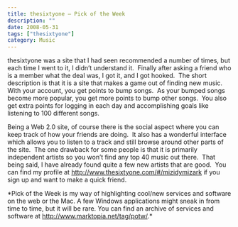 ```yaml
---
title: thesixtyone – Pick of the Week
description: ""
date: 2008-05-31
tags: ["thesixtyone"]
category: Music
---
```



<p>thesixtyone was a site that I had seen recommended a number of times, but each time I went to it, I didn’t understand it.&nbsp; Finally after asking a friend who is a member what the deal was, I got it, and I got hooked.&nbsp; The short description is that it is a site that makes a game out of finding new music.&nbsp; With your account, you get points to bump songs.&nbsp; As your bumped songs become more popular, you get more points to bump other songs.&nbsp; You also get extra points for logging in each day and accomplishing goals like listening to 100 different songs.</p>

<p>Being a Web 2.0 site, of course there is the social aspect where you can keep track of how your friends are doing.&nbsp; It also has a wonderful interface which allows you to listen to a track and still browse around other parts of the site.&nbsp; The one drawback for some people is that it is primarily independent artists so you won’t find any top 40 music out there.&nbsp; That being said, I have already found quite a few new artists that are good.&nbsp; You can find my profile at <a href="https://web.archive.org/web/20131211095312/http://www.thesixtyone.com/#/mizidymizark">http://www.thesixtyone.com/#/mizidymizark</a> if you sign up and want to make a quick friend.</p>

<p>*Pick of the Week is my way of highlighting cool/new services and software on the web or the Mac. A few Windows applications might sneak in from time to time, but it will be rare. You can find an archive of services and software at <a href="/web/20131211095312/http://mytungsten.net/2008/2008/05/24/tag/potw">http://www.marktopia.net/tag/potw/</a>.*</p>
